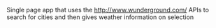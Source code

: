 Single page app that uses the http://www.wunderground.com/ APIs to search for cities and then gives weather information on selection
